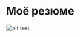 # Моё резюме

![alt text]([http://url/to/img.png](https://github.com/Critology/CV/blob/main/Selivanov_CV-1.png)https://github.com/Critology/CV/blob/main/Selivanov_CV-1.png)
